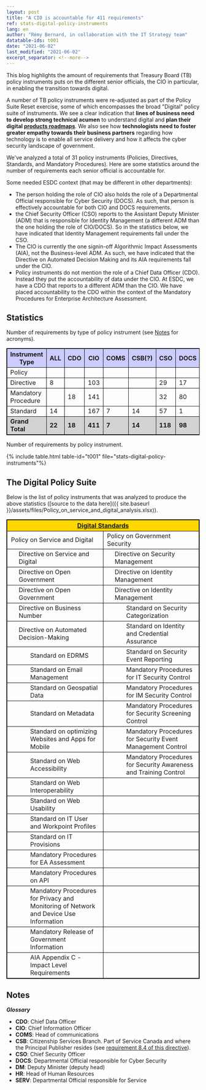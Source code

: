 ```yaml
---
layout: post
title: "A CIO is accountable for 411 requirements"
ref: stats-digital-policy-instruments
lang: en
author: "Rémy Bernard, in collaboration with the IT Strategy team"
datatable-ids: t001
date: "2021-06-02"
last_modified: "2021-06-02"
excerpt_separator: <!--more-->
---
```

<!-- markdownlint-disable MD033 -->
<!-- the below cSpell statement says to ignore any text between HTML tags. e.g., it will ignore "th rowspan='2'" in this string: <th rowspan='2'> -->
<!-- cSpell:ignoreRegExp /\<[^\>]+\>/ -->
<!-- The img + em {} stylecheet selector is a hack to add caption to an image in markdown without using plugin: https://stackoverflow.com/questions/19331362/using-an-image-caption-in-markdown-jekyll -->

<style>
table, th, td {
  border: 1px solid black;
}

th {
  background-color: #ccccff;
}

tr.grand-total {
  background-color: lightgray;
  font-weight: bold;
}

td.level1 {
  padding-left: 10px;
}

td.level2 {
  padding-left: 30px;
}

td.level3 {
  padding-left: 60px;
}

img + em { display: inline-block; }
</style>

This blog highlights the amount of requirements that Treasury Board (TB) policy instruments puts on the different senior officials, the CIO in particular, in enabling the transition towards digital.
<!--more-->

A number of TB policy instruments were re-adjusted as part of the Policy Suite Reset exercise, some of which encompasses the broad "Digital" policy suite of instruments.
We see a clear indication that **lines of business need to develop strong technical acumen** to understand digital and **plan their digital [products roadmaps](https://www.pmi.org/disciplined-agile/process/product-management)**.
We also see how **technologists need to foster greater empathy towards their business partners** regarding how technology is to enable all service delivery and how it affects the cyber security landscape of government.

We've analyzed a total of 31 policy instruments (Policies, Directives, Standards, and Mandatory Procedures). Here are some statistics around the number of requirements each senior official is accountable for.

Some needed ESDC context (that may be different in other departments):

- The person holding the role of CIO also holds the role of a Departmental Official responsible for Cyber Security (DOCS). As such, that person is effectively accountable for both CIO and DOCS requirements.
- the Chief Security Officer (CSO) reports to the Assistant Deputy Minister (ADM) that is responsible for Identity Management (a different ADM than the one holding the role of CIO/DOCS). So in the statistics below, we have indicated that Identity Management requirements fall under the CSO.
- The CIO is currently the one signin-off Algorithmic Impact Assessments (AIA), not the Business-level ADM. As such, we have indicated that the Directive on Automated Decision Making and its AIA requirements fall under the CIO.
- Policy instruments do not mention the role of a Chief Data Officer (CDO). Instead they put the accountability of data under the CIO. At ESDC, we have a CDO that reports to a different ADM than the CIO. We have placed accountability to the CDO within the context of the Mandatory Procedures for Enterprise Architecture Assessment.

## Statistics

Number of requirements by type of policy instrument (see [Notes](#notes) for acronyms).

<table>
  <tr>
    <th>Instrument Type</th>
    <th>ALL</th>
    <th>CDO</th>
    <th>CIO</th>
    <th>COMS</th>
    <th>CSB(?)</th>
    <th>CSO</th>
    <th>DOCS</th>
    <th>DM</th>
    <th>HR</th>
    <th>SERV</th>
  </tr>
  <tr>
    <td>Policy</td>
    <td>&nbsp;</td>
    <td>&nbsp;</td>
    <td>&nbsp;</td>
    <td>&nbsp;</td>
    <td>&nbsp;</td>
    <td>&nbsp;</td>
    <td>&nbsp;</td>
    <td>54</td>
    <td>&nbsp;</td>
    <td>&nbsp;</td>
  </tr>
  <tr>
    <td>Directive</td>
    <td>8</td>
    <td>&nbsp;</td>
    <td>103</td>
    <td>&nbsp;</td>
    <td>&nbsp;</td>
    <td>29</td>
    <td>17</td>
    <td>&nbsp;</td>
    <td>2</td>
    <td>7</td>
  </tr>
  <tr>
    <td>Mandatory Procedure</td>
    <td>&nbsp;</td>
    <td>18</td>
    <td>141</td>
    <td>&nbsp;</td>
    <td>&nbsp;</td>
    <td>32</td>
    <td>80</td>
    <td>&nbsp;</td>
    <td>&nbsp;</td>
    <td>&nbsp;</td>
  </tr>
  <tr>
    <td>Standard</td>
    <td>14</td>
    <td>&nbsp;</td>
    <td>167</td>
    <td>7</td>
    <td>14</td>
    <td>57</td>
    <td>1</td>
    <td>&nbsp;</td>
    <td>1</td>
    <td>&nbsp;</td>
  </tr>
  <tr class="grand-total">
    <td>Grand Total</td>
    <td>22</td>
    <td>18</td>
    <td>411</td>
    <td>7</td>
    <td>14</td>
    <td>118</td>
    <td>98</td>
    <td>54</td>
    <td>3</td>
    <td>7</td>
  </tr>
</table>

Number of requirements by policy instrument.

{% include table.html table-id="t001" file="stats-digital-policy-instruments"%}

## The Digital Policy Suite

Below is the list of policy instruments that was analyzed to produce the above statistics ([source to the data here]({{ site.baseurl }}/assets/files/Policy_on_service_and_digital_analysis.xlsx)).

<table>
  <tr>
    <th colspan="2" style="background-color: gold; text-align: center;"><a href="https://www.canada.ca/en/government/system/digital-government/government-canada-digital-standards.html">Digital Standards</a></th>
  </tr>
  <tr>
    <td class="level1" width="50%">Policy on Service and Digital</td>
    <td class="level1" width="50%">Policy on Government Security</td>
  </tr>
  <tr>
    <td class="level2">Directive on Service and Digital</td>
    <td class="level2">Directive on Security Management</td>
  </tr>
  <tr>
    <td class="level2">Directive on Open Government</td>
    <td class="level2">Directive on Identity Management</td>
  </tr>
  <tr>
    <td class="level2">Directive on Open Government</td>
    <td class="level2">Directive on Identity Management</td>
  </tr>
  <tr>
    <td class="level2">Directive on Business Number</td>
    <td class="level3">Standard on Security Categorization</td>
  </tr>
  <tr>
    <td class="level2">Directive on Automated Decision-Making</td>
    <td class="level3">Standard on Identity and Credential Assurance</td>
  </tr>
  <tr>
    <td class="level3">Standard on EDRMS</td>
    <td class="level3">Standard on Security Event Reporting</td>
  </tr>
  <tr>
    <td class="level3">Standard on Email Management</td>
    <td class="level3">Mandatory Procedures for IT Security Control</td>
  </tr>
  <tr>
    <td class="level3">Standard on Geospatial Data</td>
    <td class="level3">Mandatory Procedures for IM Security Control</td>
  </tr>
  <tr>
    <td class="level3">Standard on Metadata</td>
    <td class="level3">Mandatory Procedures for Security Screening Control</td>
  </tr>
  <tr>
    <td class="level3">Standard on optimizing Websites and Apps for Mobile</td>
    <td class="level3">Mandatory Procedures for Security Event Management Control</td>
  </tr>
  <tr>
    <td class="level3">Standard on Web Accessibility</td>
    <td class="level3">Mandatory Procedures for Security Awareness and Training Control</td>
  </tr>
  <tr>
    <td class="level3">Standard on Web Interoperability</td>
    <td>&nbsp;</td>
  </tr>
  <tr>
    <td class="level3">Standard on Web Usability</td>
    <td>&nbsp;</td>
  </tr>
  <tr>
    <td class="level3">Standard on IT User and Workpoint Profiles</td>
    <td>&nbsp;</td>
  </tr>
  <tr>
    <td class="level3">Standard on IT Provisions</td>
    <td>&nbsp;</td>
  </tr>  
  <tr>
    <td class="level3">Mandatory Procedures for EA Assessment</td>
    <td>&nbsp;</td>
  </tr>
  <tr>
    <td class="level3">Mandatory Procedures on API</td>
    <td>&nbsp;</td>
  </tr>
  <tr>
    <td class="level3">Mandatory Procedures for Privacy and Monitoring of Network and Device Use Information</td>
    <td>&nbsp;</td>
  </tr>
  <tr>
    <td class="level3">Mandatory Release of Government Information</td>
    <td>&nbsp;</td>
  </tr>
  <tr>
    <td class="level3">AIA Appendix C - Impact Level Requirements</td>
    <td>&nbsp;</td>
  </tr>  
</table>

## Notes

***Glossary***

- **CDO**: Chief Data Officer
- **CIO**:  Chief Information Officer
- **COMS**: Head of communications
- **CSB**: Citizenship Services Branch. Part of Service Canada and where the Principal Publisher resides (see [requirement 8.4 of this directive](https://www.tbs-sct.gc.ca/pol/doc-eng.aspx?id=30682)).
- **CSO**: Chief Security Officer
- **DOCS**: Departmental Official responsible for Cyber Security
- **DM**: Deputy Minister (deputy head)
- **HR**: Head of Human Resources
- **SERV**: Departmental Official responsible for Service

